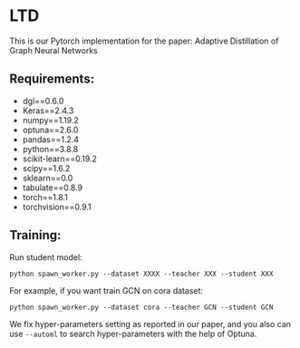# LTD

This is our Pytorch implementation for the paper: Adaptive Distillation of Graph Neural Networks

## Requirements:

- dgl==0.6.0
- Keras==2.4.3
- numpy==1.19.2
- optuna==2.6.0
- pandas==1.2.4
- python==3.8.8
- scikit-learn==0.19.2
- scipy==1.6.2
- sklearn==0.0
- tabulate==0.8.9
- torch==1.8.1
- torchvision==0.9.1

## Training:

Run student model:

```
python spawn_worker.py --dataset XXXX --teacher XXX --student XXX
```

For example, if you want train GCN on cora dataset:

```
python spawn_worker.py --dataset cora --teacher GCN --student GCN
```

We fix hyper-parameters setting as reported in our paper, and you also can use `--automl` to search hyper-parameters with the help of Optuna. 
